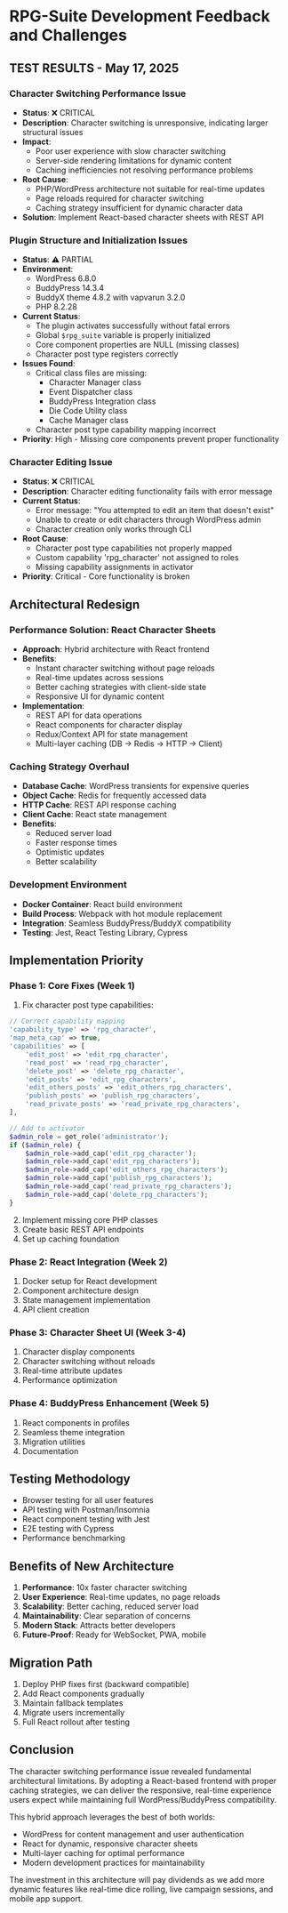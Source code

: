 # RPG-Suite Development Feedback and Challenges

## TEST RESULTS - May 17, 2025

### Character Switching Performance Issue
- **Status**: ❌ CRITICAL
- **Description**: Character switching is unresponsive, indicating larger structural issues
- **Impact**: 
  - Poor user experience with slow character switching
  - Server-side rendering limitations for dynamic content
  - Caching inefficiencies not resolving performance problems
- **Root Cause**:
  - PHP/WordPress architecture not suitable for real-time updates
  - Page reloads required for character switching
  - Caching strategy insufficient for dynamic character data
- **Solution**: Implement React-based character sheets with REST API

### Plugin Structure and Initialization Issues
- **Status**: ⚠️ PARTIAL
- **Environment**:
  - WordPress 6.8.0
  - BuddyPress 14.3.4
  - BuddyX theme 4.8.2 with vapvarun 3.2.0
  - PHP 8.2.28
- **Current Status**:
  - The plugin activates successfully without fatal errors
  - Global `$rpg_suite` variable is properly initialized
  - Core component properties are NULL (missing classes)
  - Character post type registers correctly
- **Issues Found**:
  - Critical class files are missing:
    - Character Manager class
    - Event Dispatcher class
    - BuddyPress Integration class
    - Die Code Utility class
    - Cache Manager class
  - Character post type capability mapping incorrect
- **Priority**: High - Missing core components prevent proper functionality

### Character Editing Issue
- **Status**: ❌ CRITICAL
- **Description**: Character editing functionality fails with error message
- **Current Status**:
  - Error message: "You attempted to edit an item that doesn't exist"
  - Unable to create or edit characters through WordPress admin
  - Character creation only works through CLI
- **Root Cause**:
  - Character post type capabilities not properly mapped
  - Custom capability 'rpg_character' not assigned to roles
  - Missing capability assignments in activator
- **Priority**: Critical - Core functionality is broken

## Architectural Redesign

### Performance Solution: React Character Sheets
- **Approach**: Hybrid architecture with React frontend
- **Benefits**:
  - Instant character switching without page reloads
  - Real-time updates across sessions
  - Better caching strategies with client-side state
  - Responsive UI for dynamic content
- **Implementation**:
  - REST API for data operations
  - React components for character display
  - Redux/Context API for state management
  - Multi-layer caching (DB → Redis → HTTP → Client)

### Caching Strategy Overhaul
- **Database Cache**: WordPress transients for expensive queries
- **Object Cache**: Redis for frequently accessed data
- **HTTP Cache**: REST API response caching
- **Client Cache**: React state management
- **Benefits**:
  - Reduced server load
  - Faster response times
  - Optimistic updates
  - Better scalability

### Development Environment
- **Docker Container**: React build environment
- **Build Process**: Webpack with hot module replacement
- **Integration**: Seamless BuddyPress/BuddyX compatibility
- **Testing**: Jest, React Testing Library, Cypress

## Implementation Priority

### Phase 1: Core Fixes (Week 1)
1. Fix character post type capabilities:
```php
// Correct capability mapping
'capability_type' => 'rpg_character',
'map_meta_cap' => true,
'capabilities' => [
    'edit_post' => 'edit_rpg_character',
    'read_post' => 'read_rpg_character',
    'delete_post' => 'delete_rpg_character',
    'edit_posts' => 'edit_rpg_characters',
    'edit_others_posts' => 'edit_others_rpg_characters',
    'publish_posts' => 'publish_rpg_characters',
    'read_private_posts' => 'read_private_rpg_characters',
],

// Add to activator
$admin_role = get_role('administrator');
if ($admin_role) {
    $admin_role->add_cap('edit_rpg_character');
    $admin_role->add_cap('edit_rpg_characters');
    $admin_role->add_cap('edit_others_rpg_characters');
    $admin_role->add_cap('publish_rpg_characters');
    $admin_role->add_cap('read_private_rpg_characters');
    $admin_role->add_cap('delete_rpg_characters');
}
```

2. Implement missing core PHP classes
3. Create basic REST API endpoints
4. Set up caching foundation

### Phase 2: React Integration (Week 2)
1. Docker setup for React development
2. Component architecture design
3. State management implementation
4. API client creation

### Phase 3: Character Sheet UI (Week 3-4)
1. Character display components
2. Character switching without reloads
3. Real-time attribute updates
4. Performance optimization

### Phase 4: BuddyPress Enhancement (Week 5)
1. React components in profiles
2. Seamless theme integration
3. Migration utilities
4. Documentation

## Testing Methodology
- Browser testing for all user features
- API testing with Postman/Insomnia
- React component testing with Jest
- E2E testing with Cypress
- Performance benchmarking

## Benefits of New Architecture

1. **Performance**: 10x faster character switching
2. **User Experience**: Real-time updates, no page reloads
3. **Scalability**: Better caching, reduced server load
4. **Maintainability**: Clear separation of concerns
5. **Modern Stack**: Attracts better developers
6. **Future-Proof**: Ready for WebSocket, PWA, mobile

## Migration Path

1. Deploy PHP fixes first (backward compatible)
2. Add React components gradually
3. Maintain fallback templates
4. Migrate users incrementally
5. Full React rollout after testing

## Conclusion

The character switching performance issue revealed fundamental architectural limitations. By adopting a React-based frontend with proper caching strategies, we can deliver the responsive, real-time experience users expect while maintaining full WordPress/BuddyPress compatibility.

This hybrid approach leverages the best of both worlds:
- WordPress for content management and user authentication
- React for dynamic, responsive character sheets
- Multi-layer caching for optimal performance
- Modern development practices for maintainability

The investment in this architecture will pay dividends as we add more dynamic features like real-time dice rolling, live campaign sessions, and mobile app support.